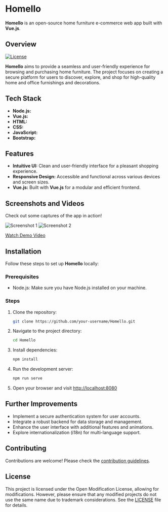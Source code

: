 # **Homello**

**Homello** is an open-source home furniture e-commerce web app built with **Vue.js**.

## **Overview**

[![License](https://img.shields.io/badge/License-Open%20Modification-green.svg)](https://opensource.org/licenses/OpenModification)

**Homello** aims to provide a seamless and user-friendly experience for browsing and purchasing home furniture. The project focuses on creating a secure platform for users to discover, explore, and shop for high-quality home and office furnishings and decorations.

## **Tech Stack**

- **Node.js:**
- **Vue.js:**
- **HTML:**
- **CSS:**
- **JavaScript:**
- **Bootstrap:**

## **Features**

- **Intuitive UI:** Clean and user-friendly interface for a pleasant shopping experience.
- **Responsive Design:** Accessible and functional across various devices and screen sizes.
- **Vue.js:** Built with **Vue.js** for a modular and efficient frontend.

## **Screenshots and Videos**

Check out some captures of the app in action!

![Screenshot 1](app_captures/screenshot1.png)
![Screenshot 2](app_captures/screenshot2.png)

[Watch Demo Video](app_captures/demo_video.mp4)

## **Installation**

Follow these steps to set up **Homello** locally:

### Prerequisites

- Node.js: Make sure you have Node.js installed on your machine.

### Steps

1. Clone the repository:

    ```bash
    git clone https://github.com/your-username/Homello.git
    ```

2. Navigate to the project directory:

    ```bash
    cd Homello
    ```

3. Install dependencies:

    ```bash
    npm install
    ```

4. Run the development server:

    ```bash
    npm run serve
    ```

5. Open your browser and visit [http://localhost:8080](http://localhost:8080)

## **Further Improvements**

- Implement a secure authentication system for user accounts.
- Integrate a robust backend for data storage and management.
- Enhance the user interface with additional features and animations.
- Explore internationalization (i18n) for multi-language support.

## **Contributing**

Contributions are welcome! Please check the [contribution guidelines](CONTRIBUTING.md).

## **License**

This project is licensed under the Open Modification License, allowing for modifications. However, please ensure that any modified projects do not use the same name due to trademark considerations. See the [LICENSE](LICENSE) file for details.
